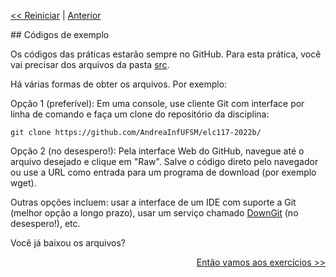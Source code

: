 <p align="left"><a href="../README.md"><< Reiniciar</a> | <a href="README01.md">Anterior</a></p>
## Códigos de exemplo

Os códigos das práticas estarão sempre no GitHub. 
Para esta prática, você vai precisar dos arquivos da pasta [src](../src/).

Há várias formas de obter os arquivos. Por exemplo:

Opção 1 (preferível): Em uma console, use cliente Git com interface por linha de comando e faça um clone do repositório da disciplina:
```
git clone https://github.com/AndreaInfUFSM/elc117-2022b/
```

Opção 2 (no desespero!): Pela interface Web do GitHub, navegue até o arquivo desejado e clique em "Raw". Salve o código direto pelo navegador ou use a URL como entrada para um programa de download (por exemplo wget). 

Outras opções incluem: usar a interface de um IDE com suporte a Git (melhor opção a longo prazo), usar um serviço chamado [DownGit](https://downgit.github.io) (no desespero!), etc.

Você já baixou os arquivos?

<p align="right"><a href="README03.md">Então vamos aos exercícios >></a> </p>
